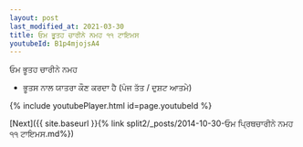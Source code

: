 ```yaml
---
layout: post
last_modified_at: 2021-03-30
title: ਓਮ ਭੂਤਹ ਚਾਰੀਨੇ ਨਮਹ ੧੧ ਟਾਇਮਸ
youtubeId: B1p4mjojsA4
---
```

 
 
 ਓਮ ਭੂਤਹ ਚਾਰੀਨੇ ਨਮਹ  
 
 -  ਭੂਤਸ ਨਾਲ ਯਾਤਰਾ ਕੌਣ ਕਰਦਾ ਹੈ (ਪੰਜ ਤੱਤ / ਦੁਸ਼ਟ ਆਤਮੇ) 
 
  
 
  
 
 
 
 
 
 


{% include youtubePlayer.html id=page.youtubeId %}
 
[Next]({{ site.baseurl }}{% link  split2/_posts/2014-10-30-ਓਮ ਪ੍ਰਿਥਚਾਰੀਨੇ ਨਮਹ ੧੧ ਟਾਇਮਸ.md%})
 
